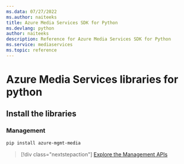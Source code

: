 ```yaml
---
ms.data: 07/27/2022
ms.author: naiteeks
title: Azure Media Services SDK for Python
ms.devlang: python
author: naiteeks
description: Reference for Azure Media Services SDK for Python
ms.service: mediaservices
ms.topic: reference
---
```

# Azure Media Services libraries for python

## Install the libraries


### Management

```bash
pip install azure-mgmt-media
```
> [!div class="nextstepaction"]
> [Explore the Management APIs](/python/api/overview/azure/mediaservices/management)